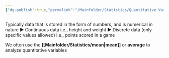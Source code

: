 ```yaml
---
{"dg-publish":true,"permalink":"/Mainfolder/Statistics/Quantitative Variable/"}
---
```


Typically data that is stored in the form of numbers, and is numerical in nature 
▶ Continuous data i.e., height and weight 
▶ Discrete data (only specific values allowed) i.e., points scored in a game 

We often use the **[[Mainfolder/Statistics/mean\|mean]]** or **average** to analyze quantitative variables
